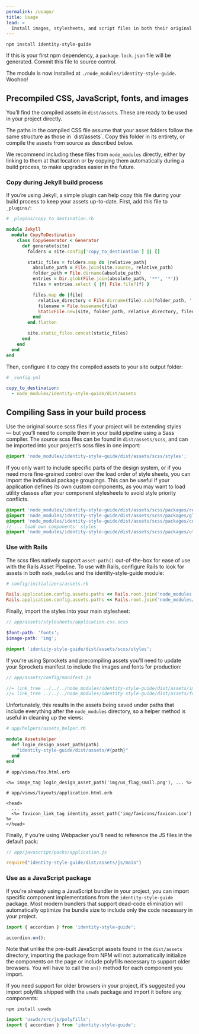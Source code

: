 ```yaml
---
permalink: /usage/
title: Usage
lead: >
  Install images, stylesheets, and script files in both their original and compiled forms with npm.
---
```


```shell
npm install identity-style-guide
```

If this is your first npm dependency, a `package-lock.json` file will be generated. Commit this file to source control.

The module is now installed at `./node_modules/identity-style-guide`. Woohoo!

## Precompiled CSS, JavaScript, fonts, and images

You’ll find the compiled assets in `dist/assets`. These are ready to be used in your project directly.

<div class="usa-alert usa-alert--warning usa-alert__paragraph">
  <div class="usa-alert__body">
    <p class="usa-alert__text" markdown="1">The paths in the compiled CSS file assume that your asset folders follow the same structure as those in `dist/assets`. Copy this folder in its entirety, or compile the assets from source as described below.</p>
  </div>
</div>

We recommend including these files from `node_modules` directly, either by linking to them at that location or by copying them automatically during a build process, to make upgrades easier in the future.

### Copy during Jekyll build process

If you’re using Jekyll, a simple plugin can help copy this file during your build process to keep your assets up-to-date. First, add this file to `_plugins/`:

```ruby
# _plugins/copy_to_destination.rb

module Jekyll
  module CopyToDestination
    class CopyGenerator < Generator
      def generate(site)
        folders = site.config['copy_to_destination'] || []

        static_files = folders.map do |relative_path|
          absolute_path = File.join(site.source, relative_path)
          folder_path = File.dirname(absolute_path)
          entries = Dir.glob(File.join(absolute_path, '**', '*'))
          files = entries.select { |f| File.file?(f) }

          files.map do |file|
            relative_directory = File.dirname(file).sub(folder_path, '')
            filename = File.basename(file)
            StaticFile.new(site, folder_path, relative_directory, filename)
          end
        end.flatten

        site.static_files.concat(static_files)
      end
    end
  end
end
```

Then, configure it to copy the compiled assets to your site output folder:

```yaml
# _config.yml

copy_to_destination:
  - node_modules/identity-style-guide/dist/assets
```

## Compiling Sass in your build process

Use the original source scss files if your project will be extending styles — but you’ll need to compile them in your build pipeline using a Sass compiler. The source scss files can be found in `dist/assets/scss`, and can be imported into your project’s scss files in one import:

```scss
@import 'node_modules/identity-style-guide/dist/assets/scss/styles';
```

If you only want to include specific parts of the design system, or if you need more fine-grained control over the load order of style sheets, you can import the individual package groupings. This can be useful if your application defines its own custom components, as you may want to load utility classes after your component stylesheets to avoid style priority conflicts.

```scss
@import 'node_modules/identity-style-guide/dist/assets/scss/packages/required';
@import 'node_modules/identity-style-guide/dist/assets/scss/packages/global';
@import 'node_modules/identity-style-guide/dist/assets/scss/packages/components';
// ... load own components' styles
@import 'node_modules/identity-style-guide/dist/assets/scss/packages/utilities';
```


### Use with Rails

The scss files natively support `asset-path()` out-of-the-box for ease of use with the Rails Asset Pipeline. To use with Rails, configure Rails to look for assets in both `node_modules` and the identity-style-guide module:

```ruby
# config/initializers/assets.rb

Rails.application.config.assets.paths << Rails.root.join('node_modules')
Rails.application.config.assets.paths << Rails.root.join('node_modules/identity-style-guide/dist/assets')
```

Finally, import the styles into your main stylesheet:

```scss
// app/assets/stylesheets/application.css.scss

$font-path: 'fonts';
$image-path: 'img';

@import 'identity-style-guide/dist/assets/scss/styles';
```

If you're using Sprockets and precompiling assets you'll need to update your
Sprockets manifest to include the images and fonts for production:

```js
// app/assets/config/manifest.js

//= link_tree ../../../node_modules/identity-style-guide/dist/assets/img
//= link_tree ../../../node_modules/identity-style-guide/dist/assets/fonts
```

Unfortunately, this results in the assets being saved under paths that include
everything after the `node_modules` directory, so a helper method is useful in
cleaning up the views:

```ruby
# app/helpers/assets_helper.rb

module AssetsHelper
  def login_design_asset_path(path)
    "identity-style-guide/dist/assets/#{path}"
  end
end
```

```erb
# app/views/foo.html.erb

<%= image_tag login_design_asset_path('img/us_flag_small.png'), ... %>

# app/views/layouts/application.html.erb

<head>
  ...
  <%= favicon_link_tag identity_asset_path('img/favicons/favicon.ico') %>
</head>
```

Finally, if you're using Webpacker you'll need to reference the JS files in the
default pack:

```js
// app/javascript/packs/application.js

require("identity-style-guide/dist/assets/js/main")
```

### Use as a JavaScript package

If you're already using a JavaScript bundler in your project, you can import specific component implementations from the `identity-style-guide` package. Most modern bundlers that support dead-code elimination will automatically optimize the bundle size to include only the code necessary in your project.

```js
import { accordion } from 'identity-style-guide';

accordion.on();
```

Note that unlike the pre-built JavaScript assets found in the `dist/assets` directory, importing the package from NPM will not automatically initialize the components on the page or include polyfills necessary to support older browsers. You will have to call the `on()` method for each component you import.

If you need support for older browsers in your project, it's suggested you import polyfills shipped with the `uswds` package and import it before any components:

```
npm install uswds
```

```js
import 'uswds/src/js/polyfills';
import { accordion } from 'identity-style-guide';
```
